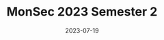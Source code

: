 ---
title: MonSec 2023 Semester 2
date: 2023-07-19
showDateUpdated: false
tags: [MonSec, Mutahar]
externalUrl: https://monsec.io/posts/2023s2/
_build: {render: never}
xml: false
---